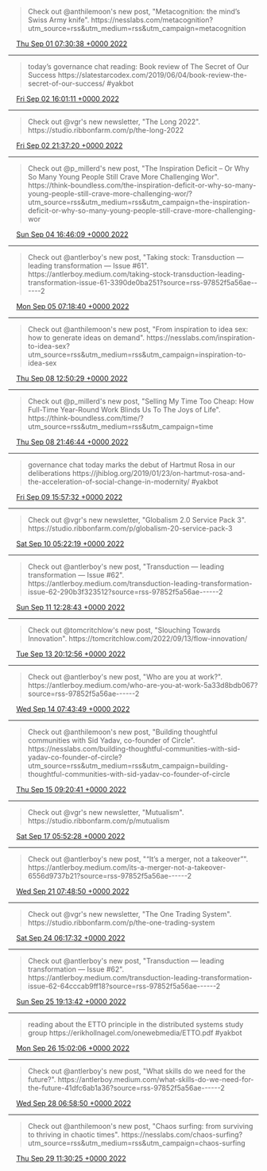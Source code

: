 > Check out @anthilemoon's new post, "Metacognition: the mind’s Swiss Army knife"\. https://nesslabs\.com/metacognition?utm\_source\=rss&utm\_medium\=rss&utm\_campaign\=metacognition

<img src="../../media/tweet.ico" width="12" /> [Thu Sep 01 07:30:38 +0000 2022](https://twitter.com/yak_collective/status/1565240701104918528)

----

> today’s governance chat reading: Book review of The Secret of Our Success https://slatestarcodex\.com/2019/06/04/book\-review\-the\-secret\-of\-our\-success/ \#yakbot

<img src="../../media/tweet.ico" width="12" /> [Fri Sep 02 16:01:11 +0000 2022](https://twitter.com/yak_collective/status/1565731572988497923)

----

> Check out @vgr's new newsletter, "The Long 2022"\. https://studio\.ribbonfarm\.com/p/the\-long\-2022

<img src="../../media/tweet.ico" width="12" /> [Fri Sep 02 21:37:20 +0000 2022](https://twitter.com/yak_collective/status/1565816168589541377)

----

> Check out @p\_millerd's new post, "The Inspiration Deficit – Or Why So Many Young People Still Crave More Challenging Wor"\. https://think\-boundless\.com/the\-inspiration\-deficit\-or\-why\-so\-many\-young\-people\-still\-crave\-more\-challenging\-wor/?utm\_source\=rss&utm\_medium\=rss&utm\_campaign\=the\-inspiration\-deficit\-or\-why\-so\-many\-young\-people\-still\-crave\-more\-challenging\-wor

<img src="../../media/tweet.ico" width="12" /> [Sun Sep 04 16:46:09 +0000 2022](https://twitter.com/yak_collective/status/1566467664188407814)

----

> Check out @antlerboy's new post, "Taking stock: Transduction — leading transformation — Issue \#61"\. https://antlerboy\.medium\.com/taking\-stock\-transduction\-leading\-transformation\-issue\-61\-3390de0ba251?source\=rss\-97852f5a56ae\-\-\-\-\-\-2

<img src="../../media/tweet.ico" width="12" /> [Mon Sep 05 07:18:40 +0000 2022](https://twitter.com/yak_collective/status/1566687240239124481)

----

> Check out @anthilemoon's new post, "From inspiration to idea sex: how to generate ideas on demand"\. https://nesslabs\.com/inspiration\-to\-idea\-sex?utm\_source\=rss&utm\_medium\=rss&utm\_campaign\=inspiration\-to\-idea\-sex

<img src="../../media/tweet.ico" width="12" /> [Thu Sep 08 12:50:29 +0000 2022](https://twitter.com/yak_collective/status/1567857908817305601)

----

> Check out @p\_millerd's new post, "Selling My Time Too Cheap: How Full\-Time Year\-Round Work Blinds Us To The Joys of Life"\. https://think\-boundless\.com/time/?utm\_source\=rss&utm\_medium\=rss&utm\_campaign\=time

<img src="../../media/tweet.ico" width="12" /> [Thu Sep 08 21:46:44 +0000 2022](https://twitter.com/yak_collective/status/1567992862406766592)

----

> governance chat today marks the debut of Hartmut Rosa in our deliberations https://jhiblog\.org/2019/01/23/on\-hartmut\-rosa\-and\-the\-acceleration\-of\-social\-change\-in\-modernity/ \#yakbot

<img src="../../media/tweet.ico" width="12" /> [Fri Sep 09 15:57:32 +0000 2022](https://twitter.com/yak_collective/status/1568267370241589251)

----

> Check out @vgr's new newsletter, "Globalism 2\.0 Service Pack 3"\. https://studio\.ribbonfarm\.com/p/globalism\-20\-service\-pack\-3

<img src="../../media/tweet.ico" width="12" /> [Sat Sep 10 05:22:19 +0000 2022](https://twitter.com/yak_collective/status/1568469900447911937)

----

> Check out @antlerboy's new post, "Transduction — leading transformation — Issue \#62"\. https://antlerboy\.medium\.com/transduction\-leading\-transformation\-issue\-62\-290b3f323512?source\=rss\-97852f5a56ae\-\-\-\-\-\-2

<img src="../../media/tweet.ico" width="12" /> [Sun Sep 11 12:28:43 +0000 2022](https://twitter.com/yak_collective/status/1568939593994584064)

----

> Check out @tomcritchlow's new post, "Slouching Towards Innovation"\. https://tomcritchlow\.com/2022/09/13/flow\-innovation/

<img src="../../media/tweet.ico" width="12" /> [Tue Sep 13 20:12:56 +0000 2022](https://twitter.com/yak_collective/status/1569781195902255104)

----

> Check out @antlerboy's new post, "Who are you at work?"\. https://antlerboy\.medium\.com/who\-are\-you\-at\-work\-5a33d8bdb067?source\=rss\-97852f5a56ae\-\-\-\-\-\-2

<img src="../../media/tweet.ico" width="12" /> [Wed Sep 14 07:43:49 +0000 2022](https://twitter.com/yak_collective/status/1569955061400313858)

----

> Check out @anthilemoon's new post, "Building thoughtful communities with Sid Yadav, co\-founder of Circle"\. https://nesslabs\.com/building\-thoughtful\-communities\-with\-sid\-yadav\-co\-founder\-of\-circle?utm\_source\=rss&utm\_medium\=rss&utm\_campaign\=building\-thoughtful\-communities\-with\-sid\-yadav\-co\-founder\-of\-circle

<img src="../../media/tweet.ico" width="12" /> [Thu Sep 15 09:20:41 +0000 2022](https://twitter.com/yak_collective/status/1570341826707464192)

----

> Check out @vgr's new newsletter, "Mutualism"\. https://studio\.ribbonfarm\.com/p/mutualism

<img src="../../media/tweet.ico" width="12" /> [Sat Sep 17 05:52:28 +0000 2022](https://twitter.com/yak_collective/status/1571014201509806081)

----

> Check out @antlerboy's new post, "“It’s a merger, not a takeover”"\. https://antlerboy\.medium\.com/its\-a\-merger\-not\-a\-takeover\-6556d9737b21?source\=rss\-97852f5a56ae\-\-\-\-\-\-2

<img src="../../media/tweet.ico" width="12" /> [Wed Sep 21 07:48:50 +0000 2022](https://twitter.com/yak_collective/status/1572493040232824832)

----

> Check out @vgr's new newsletter, "The One Trading System"\. https://studio\.ribbonfarm\.com/p/the\-one\-trading\-system

<img src="../../media/tweet.ico" width="12" /> [Sat Sep 24 06:17:32 +0000 2022](https://twitter.com/yak_collective/status/1573557226492641281)

----

> Check out @antlerboy's new post, "Transduction — leading transformation — Issue \#62"\. https://antlerboy\.medium\.com/transduction\-leading\-transformation\-issue\-62\-64cccab9ff18?source\=rss\-97852f5a56ae\-\-\-\-\-\-2

<img src="../../media/tweet.ico" width="12" /> [Sun Sep 25 19:13:42 +0000 2022](https://twitter.com/yak_collective/status/1574114940507639808)

----

> reading about the ETTO principle in the distributed systems study group https://erikhollnagel\.com/onewebmedia/ETTO\.pdf \#yakbot

<img src="../../media/tweet.ico" width="12" /> [Mon Sep 26 15:02:06 +0000 2022](https://twitter.com/yak_collective/status/1574414012544081927)

----

> Check out @antlerboy's new post, "What skills do we need for the future?"\. https://antlerboy\.medium\.com/what\-skills\-do\-we\-need\-for\-the\-future\-41dfc6ab1a36?source\=rss\-97852f5a56ae\-\-\-\-\-\-2

<img src="../../media/tweet.ico" width="12" /> [Wed Sep 28 06:58:50 +0000 2022](https://twitter.com/yak_collective/status/1575017171276668928)

----

> Check out @anthilemoon's new post, "Chaos surfing: from surviving to thriving in chaotic times"\. https://nesslabs\.com/chaos\-surfing?utm\_source\=rss&utm\_medium\=rss&utm\_campaign\=chaos\-surfing

<img src="../../media/tweet.ico" width="12" /> [Thu Sep 29 11:30:25 +0000 2022](https://twitter.com/yak_collective/status/1575447904499765249)